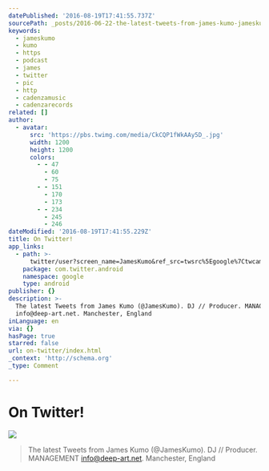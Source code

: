 ```yaml
---
datePublished: '2016-08-19T17:41:55.737Z'
sourcePath: _posts/2016-06-22-the-latest-tweets-from-james-kumo-jameskumo-dj-produc.md
keywords:
  - jameskumo
  - kumo
  - https
  - podcast
  - james
  - twitter
  - pic
  - http
  - cadenzamusic
  - cadenzarecords
related: []
author:
  - avatar:
      src: 'https://pbs.twimg.com/media/CkCQP1fWkAAy5D_.jpg'
      width: 1200
      height: 1200
      colors:
        - - 47
          - 60
          - 75
        - - 151
          - 170
          - 173
        - - 234
          - 245
          - 246
dateModified: '2016-08-19T17:41:55.229Z'
title: On Twitter!
app_links:
  - path: >-
      twitter/user?screen_name=JamesKumo&ref_src=twsrc%5Egoogle%7Ctwcamp%5Eandroidseo%7Ctwgr%5Eprofile
    package: com.twitter.android
    namespace: google
    type: android
publisher: {}
description: >-
  The latest Tweets from James Kumo (@JamesKumo). DJ // Producer. MANAGEMENT
  info@deep-art.net. Manchester, England
inLanguage: en
via: {}
hasPage: true
starred: false
url: on-twitter/index.html
_context: 'http://schema.org'
_type: Comment

---
```

# On Twitter!
![](https://the-grid-user-content.s3-us-west-2.amazonaws.com/3e8e1b5d-71d7-42dd-847c-6b2677677dde.jpg)

> The latest Tweets from James Kumo (@JamesKumo). DJ // Producer. MANAGEMENT info@deep-art.net. Manchester, England